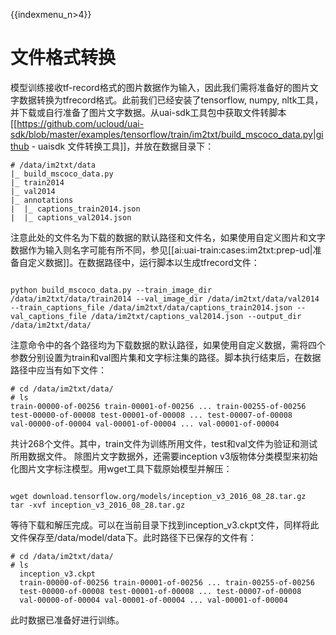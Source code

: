 {{indexmenu_n>4}}

# 文件格式转换

模型训练接收tf-record格式的图片数据作为输入，因此我们需将准备好的图片文字数据转换为tfrecord格式。此前我们已经安装了tensorflow, numpy, nltk工具，并下载或自行准备了图片文字数据。从uai-sdk工具包中获取文件转脚本[[https://github.com/ucloud/uai-sdk/blob/master/examples/tensorflow/train/im2txt/build_mscoco_data.py|github - uaisdk 文件转换工具]]，并放在数据目录下：


	# /data/im2txt/data
	|_ build_mscoco_data.py
	|_ train2014
	|_ val2014
	|_ annotations
	|  |_ captions_train2014.json
	|  |_ captions_val2014.json

注意此处的文件名为下载的数据的默认路径和文件名，如果使用自定义图片和文字数据作为输入则名字可能有所不同，参见[[ai:uai-train:cases:im2txt:prep-ud|准备自定义数据]]。在数据路径中，运行脚本以生成tfrecord文件：

<code>
python build_mscoco_data.py --train_image_dir /data/im2txt/data/train2014 --val_image_dir /data/im2txt/data/val2014 --train_captions_file /data/im2txt/data/captions_train2014.json --val_captions_file /data/im2txt/captions_val2014.json --output_dir /data/im2txt/data/
</code>

注意命令中的各个路径均为下载数据的默认路径，如果使用自定义数据，需将四个参数分别设置为train和val图片集和文字标注集的路径。脚本执行结束后，在数据路径中应当有如下文件：

    # cd /data/im2txt/data/
    # ls
    train-00000-of-00256 train-00001-of-00256 ... train-00255-of-00256
    test-00000-of-00008 test-00001-of-00008 ... test-00007-of-00008
    val-00000-of-00004 val-00001-of-00004 ... val-00001-of-00004

共计268个文件。其中，train文件为训练所用文件，test和val文件为验证和测试所用数据文件。 除图片文字数据外，还需要inception v3版物体分类模型来初始化图片文字标注模型。用wget工具下载原始模型并解压：

<code>
wget download.tensorflow.org/models/inception_v3_2016_08_28.tar.gz
tar -xvf inception_v3_2016_08_28.tar.gz
</code>

等待下载和解压完成。可以在当前目录下找到inception_v3.ckpt文件，同样将此文件保存至/data/model/data下。此时路径下已保存的文件有：

	# cd /data/im2txt/data/
	# ls
	  inception_v3.ckpt
	  train-00000-of-00256 train-00001-of-00256 ... train-00255-of-00256
	  test-00000-of-00008 test-00001-of-00008 ... test-00007-of-00008
	  val-00000-of-00004 val-00001-of-00004 ... val-00001-of-00004

此时数据已准备好进行训练。